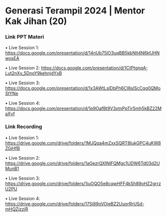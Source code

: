 # Generasi Terampil 2024 | Mentor Kak Jihan (20)

### Link PPT Materi
• Live Session 1: https://docs.google.com/presentation/d/14nUb75lO3uqBB5kbNlt4N6kfJHNwosEA

• Live Session 2: https://docs.google.com/presentation/d/1CtPtgnqA-Lut2nXv_5DnoY9kehnjdYxB

• Live Session 3: https://docs.google.com/presentation/d/1x3AWtLsIDbPh6CI6slScCqg0QMoStYNe

• Live Session 4: https://docs.google.com/presentation/d/1p9OafBt9V3xtnPpTir5mh5kBZ22MaXyf

### Link Recording
• Live Session 1: https://drive.google.com/drive/folders/1MJQqa4mZxxSQRT8IukGPC4uKW8ZGjHfB

• Live Session 2: https://drive.google.com/drive/folders/1aGezrQXINlFQMgc1UDW6Td03d2UMunB1

• Live Session 3: https://drive.google.com/drive/folders/1juOQO5e8cqwHFF4kSh89oHZ2grrzU2PU

• Live Session 4: https://drive.google.com/drive/folders/17Si89oVOieBZ2UuorRrUSd-mHQZjzzjR
